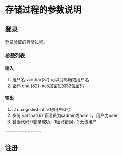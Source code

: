 存储过程的参数说明
==============
## 登录
  登录验证的存储过程。

### 参数列表
#### 输入
1. 用户名 varchar(32) 可以为邮箱或用户名
2. 密码 char(32) md5加密过的32位密码
#### 输出
1. id unsignded int 型的用户id号
2. 身份 varchar(6) 管理员为sadmin或admin，用户为user
3. 错误代码 0登录成功，1密码错误，2无该用户

=============
## 注册
  
